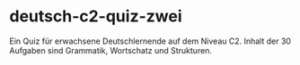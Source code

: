 # deutsch-c2-quiz-zwei
Ein Quiz für erwachsene Deutschlernende auf dem Niveau C2.
Inhalt der 30 Aufgaben sind Grammatik, Wortschatz und Strukturen.
